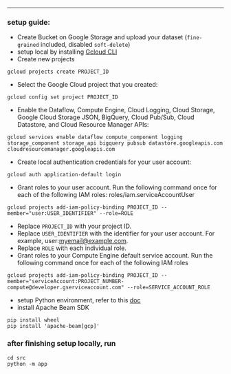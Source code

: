 --- 
### setup guide:
- Create Bucket on Google Storage and upload your dataset (`fine-grained` included, disabled `soft-delete`)
- setup local by installing [Gcloud CLI](https://cloud.google.com/sdk/docs/install)
- Create new projects
```
gcloud projects create PROJECT_ID
```
- Select the Google Cloud project that you created:
```
gcloud config set project PROJECT_ID
```
- Enable the Dataflow, Compute Engine, Cloud Logging, Cloud Storage, Google Cloud Storage JSON, BigQuery, Cloud Pub/Sub, Cloud Datastore, and Cloud Resource Manager APIs: 
```
gcloud services enable dataflow compute_component logging storage_component storage_api bigquery pubsub datastore.googleapis.com cloudresourcemanager.googleapis.com
```
-  Create local authentication credentials for your user account: 
```
gcloud auth application-default login
```
- Grant roles to your user account. Run the following command once for each of the following IAM roles: roles/iam.serviceAccountUser
```
gcloud projects add-iam-policy-binding PROJECT_ID --member="user:USER_IDENTIFIER" --role=ROLE
```
-  Replace `PROJECT_ID` with your project ID.
- Replace `USER_IDENTIFIER` with the identifier for your user account. For example, user:myemail@example.com.
- Replace `ROLE` with each individual role.
- Grant roles to your Compute Engine default service account. Run the following command once for each of the following IAM roles
```
gcloud projects add-iam-policy-binding PROJECT_ID --member="serviceAccount:PROJECT_NUMBER-compute@developer.gserviceaccount.com" --role=SERVICE_ACCOUNT_ROLE
```
- setup Python environment, refer to this [doc](https://docs.python.org/3/tutorial/venv.html)
- install Apache Beam SDK
```
pip install wheel
pip install 'apache-beam[gcp]'
```
### after finishing setup locally, run
```
cd src
python -m app
```